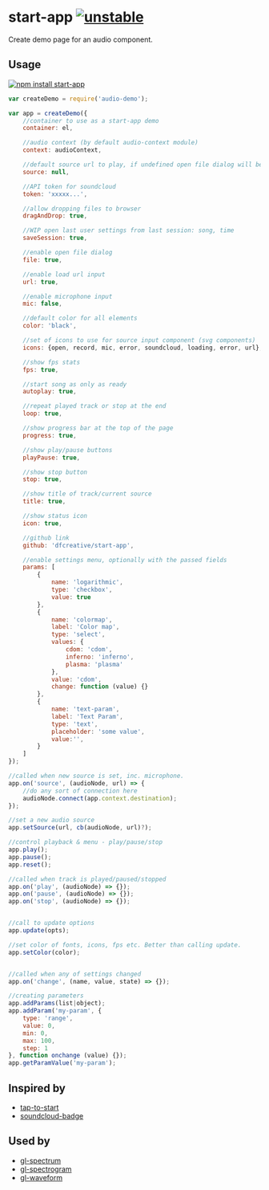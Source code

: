 # start-app [![unstable](http://badges.github.io/stability-badges/dist/unstable.svg)](http://github.com/badges/stability-badges)

Create demo page for an audio component.

## Usage

[![npm install start-app](https://nodei.co/npm/start-app.png?mini=true)](https://npmjs.org/package/start-app/)

```js
var createDemo = require('audio-demo');

var app = createDemo({
	//container to use as a start-app demo
	container: el,

	//audio context (by default audio-context module)
	context: audioContext,

	//default source url to play, if undefined open file dialog will be shown
	source: null,

	//API token for soundcloud
	token: 'xxxxx...',

	//allow dropping files to browser
	dragAndDrop: true,

	//WIP open last user settings from last session: song, time
	saveSession: true,

	//enable open file dialog
	file: true,

	//enable load url input
	url: true,

	//enable microphone input
	mic: false,

	//default color for all elements
	color: 'black',

	//set of icons to use for source input component (svg components)
	icons: {open, record, mic, error, soundcloud, loading, error, url},

	//show fps stats
	fps: true,

	//start song as only as ready
	autoplay: true,

	//repeat played track or stop at the end
	loop: true,

	//show progress bar at the top of the page
	progress: true,

	//show play/pause buttons
	playPause: true,

	//show stop button
	stop: true,

	//show title of track/current source
	title: true,

	//show status icon
	icon: true,

	//github link
	github: 'dfcreative/start-app',

	//enable settings menu, optionally with the passed fields
	params: [
		{
			name: 'logarithmic',
			type: 'checkbox',
			value: true
		},
		{
			name: 'colormap',
			label: 'Color map',
			type: 'select',
			values: {
				cdom: 'cdom',
				inferno: 'inferno',
				plasma: 'plasma'
			},
			value: 'cdom',
			change: function (value) {}
		},
		{
			name: 'text-param',
			label: 'Text Param',
			type: 'text',
			placeholder: 'some value',
			value:'',
		}
	]
});

//called when new source is set, inc. microphone.
app.on('source', (audioNode, url) => {
	//do any sort of connection here
	audioNode.connect(app.context.destination);
});

//set a new audio source
app.setSource(url, cb(audioNode, url)?);

//control playback & menu - play/pause/stop
app.play();
app.pause();
app.reset();

//called when track is played/paused/stopped
app.on('play', (audioNode) => {});
app.on('pause', (audioNode) => {});
app.on('stop', (audioNode) => {});


//call to update options
app.update(opts);

//set color of fonts, icons, fps etc. Better than calling update.
app.setColor(color);


//called when any of settings changed
app.on('change', (name, value, state) => {});

//creating parameters
app.addParams(list|object);
app.addParam('my-param', {
	type: 'range',
	value: 0,
	min: 0,
	max: 100,
	step: 1
}, function onchange (value) {});
app.getParamValue('my-param');
```

## Inspired by

* [tap-to-start](https://github.com/hughsk/tap-to-start)
* [soundcloud-badge](https://github.com/hughsk/soundcloud-badge)

## Used by

* [gl-spectrum](https://github.com/audio-lab/gl-spectrum)
* [gl-spectrogram](https://github.com/audio-lab/gl-spectrogram)
* [gl-waveform](https://github.com/audio-lab/gl-waveform)
